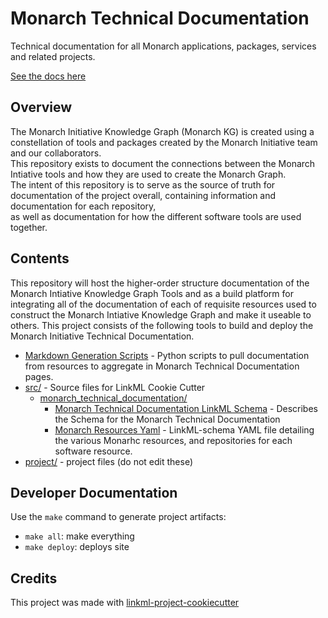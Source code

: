 # Monarch Technical Documentation

Technical documentation for all Monarch applications, packages, services and related projects.

[See the docs here](https://monarch-initiative.github.io/monarch-technical-documentation)

## Overview
The Monarch Initiative Knowledge Graph (Monarch KG) is created using a constellation of tools and packages created by the Monarch Initiative team and our collaborators.  
This repository exists to document the connections between the Monarch Intiative tools and how they are used to create the Monarch Graph.  
The intent of this repository is to serve as the source of truth for documentation of the project overall, containing information and documentation for each repository,  
as well as documentation for how the different software tools are used together.

## Contents
This repository will host the higher-order structure documentation of the Monarch Intiative Knowledge Graph Tools and as a build platform for integrating all of the documentation of each of requisite resources used to construct the Monarch Intiative Knowledge Graph and make it useable to others. This project consists of the following tools to build and deploy the Monarch Initiative Technical Documentation.

- [Markdown Generation Scripts](scripts/) - Python scripts to pull documentation from resources to aggregate in Monarch Technical Documentation pages.
- [src/](src/) - Source files for LinkML Cookie Cutter
    - [monarch_technical_documentation/](src/monarch_technical_documentation)
        - [Monarch Technical Documentation LinkML Schema](src/monarch_technical_documentation/schema/monarch_technical_documentation.yaml) - Describes the Schema for the Monarch Technical Documentation
        - [Monarch Resources Yaml](src/data/resources.yaml) - LinkML-schema YAML file detailing the various Monarhc resources, and repositories for each software resource.
- [project/](project/) - project files (do not edit these)

## Developer Documentation

Use the `make` command to generate project artifacts:
- `make all`: make everything
- `make deploy`: deploys site

## Credits

This project was made with [linkml-project-cookiecutter](https://github.com/linkml/linkml-project-cookiecutter)